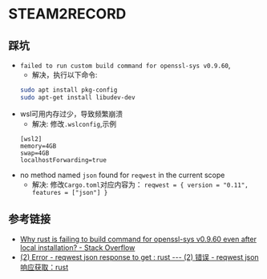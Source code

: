 # STEAM2RECORD

## 踩坑
- `failed to run custom build command for openssl-sys v0.9.60`,
    - 解决，执行以下命令:
    ```bash
    sudo apt install pkg-config
    sudo apt-get install libudev-dev
    ```
- wsl可用内存过少，导致频繁崩溃
    - 解决:
    修改`.wslconfig`,示例
    ```
    [wsl2]
    memory=4GB
    swap=4GB
    localhostForwarding=true
    ```
- no method named `json` found for `reqwest` in the current scope
    - 解决:
    修改`Cargo.toml`对应内容为：
    `reqwest = { version = "0.11", features = ["json"] }`

## 参考链接
- [Why rust is failing to build command for openssl-sys v0.9.60 even after local installation? - Stack Overflow](https://stackoverflow.com/questions/65553557/why-rust-is-failing-to-build-command-for-openssl-sys-v0-9-60-even-after-local-in)
- [(2) Error - reqwest json response to get : rust --- (2) 错误 - reqwest json 响应获取：rust](https://www.reddit.com/r/rust/comments/gg98m0/error_reqwest_json_response_to_get/)